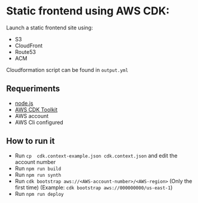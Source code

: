 # Static frontend using AWS CDK:

Launch a static frontend site using: 
- S3
- CloudFront
- Route53
- ACM

Cloudformation script can be found in `output.yml`

## Requeriments

- [node.js](https://nodejs.org/)
- [AWS CDK Toolkit](https://www.npmjs.com/package/aws-cdk)
- AWS account
- AWS Cli configured

## How to run it

- Run `cp  cdk.context-example.json cdk.context.json` and edit the account number
- Run `npm run build`
- Run `npm run synth`
- Run `cdk bootstrap aws://<AWS-account-number>/<AWS-region>` (Only the first time) (Example: `cdk bootstrap aws://000000000/us-east-1`)
- Run `npm run deploy`
